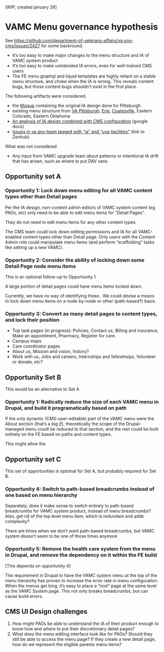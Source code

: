[WIP, created january 26]

# VAMC Menu governance hypothesis 

See https://github.com/department-of-veterans-affairs/va.gov-cms/issues/2427 for some backround.

*   It’s too easy to make major changes to the menu structure and IA of VAMC system product 
*   It’s too easy to make unintended IA errors, even for well-trained CMS users
*   The FE menu graphql and liquid templates are highly reliant on a stable menu structure, and choke when the IA is wrong. This reveals content bugs, but those content bugs shouldn’t exist in the first place. 

The following artifacts were considered.

*   the [Moqup](https://app.moqups.com/Rnc4BDEKrA/view/page/a9e1a59e9) containing the original IA design done for Pittsburgh 
*   existing menu structure from [VA Pittsburgh](http://va-gov-cms.lndo.site/admin/structure/menu/manage/pittsburgh-health-care?destination=/admin/structure/menu), [Erie](http://va-gov-cms.lndo.site/admin/structure/menu/manage/va-erie-health-care), [Coatesville](http://va-gov-cms.lndo.site/admin/structure/menu/manage/va-coatesville-health-care?), Eastern Colorado, Eastern Oklahoma
*   [An analysis of IA design combined with CMS configuration](https://docs.google.com/spreadsheets/d/14Mp6KpBB2wLM-xU4ypf9ZRJlYTjdufFI1drP4ygo_xo/edit#gid=839797890) (google docs)
*   [Issues in va.gov-team tagged with “ia” and “vsa-facilities”](https://app.zenhub.com/workspaces/vft-59c95ae5fda7577a9b3184f8/board?labels=ia,vsa-facilities&repos=133843125) (link to Zenhub)

What was not considered



*   Any input from VAMC upgrade team about patterns or intentional IA drift that has arisen, such as where to put DAV vans


## Opportunity set A


### Opportunity 1: Lock down menu editing for all VAMC content types other than Detail pages

Per the IA design, non-content admin editors of VAMC system content (eg PAOs, etc) only need to be able to edit menu items for “Detail Pages”.

They do not need to edit menu items for any other content types.

The CMS team could lock down editing permissions and IA for all VAMC-enabled content types other than Detail page. Only users with the Content Admin role could manipulate menu items (and perform “scaffolding” tasks like setting up a new VAMC). 


### Opportunity 2: Consider the ability of locking down some Detail Page node menu items

This is an optional follow-up to Opportunity 1.

A large portion of detail pages could have menu items locked down. 

Currently, we have no way of identifying these.. We could devise a means to lock down menu items on a node-by-node or other (path-based?) basis.


### Opportunity 3: Convert as many detail pages to content types, and lock their position



*   Top task pages (in progress): Policies, Contact us, Billing and insurance, Make an appointment, Pharmacy, Register for care. 
*   Campus maps
*   Care coordinator pages 
*   About us, Mission and vision, history? 
*   Work with us, Jobs and careers, Internships and fellowhsips, Volunteer or donate, etc? 


## Opportunity Set B

This would be an alternative to Set A


### Opportunity 1: Radically reduce the size of each VAMC menu in Drupal, and build it programatically based on path

If the only dynamic (CMS-user-editable) part of the VAMC menu were the About section (that’s a big _if_), theoretically the scope of the Drupal-managed menu coudl be reduced to that section, and the rest could be built entirely on the FE based on paths and content types. 

This might allow the 


## Opportunity set C

This set of opportunities is optoinal for Set A, but probably required for Set B. 


### Opportunity 4: Switch to path-based breadcrumbs instead of one based on menu hierarchy

Separately, does it make sense to switch entirely to path-based breadcrumbs for VAMC system product, instead of menu breadcrumbs? Also, get rid of the top level menu item, which is redundant and adds complexity?  

There are times when we don’t want path-based breadcrumbs, but VAMC system doesn’t seem to be one of those times anymore


### Opportunity 5: Remove the health care system from the menu in Drupal, and remove the dependency on it within the FE build

[This depends on opportunity 4]

The requirement in Drupal to have the VAMC system menu at the top of the menu hierarchy has proven to increase the error rate in menu configuration. When the menus get long, it’s easy to place a “root” page at the same level as the VAMC System page. This not only breaks breadcrumbs, but can cause build errors. 


## CMS UI Design challenges



1. How might PAOs be able to understand the IA of their product enough to know how and where to put their discretionary detail pages? 
2. What does the menu editing interface look like for PAOs? Should they still be able to access the menu page? If they create a new detail page, how do we represent the eligible parents menu items?
